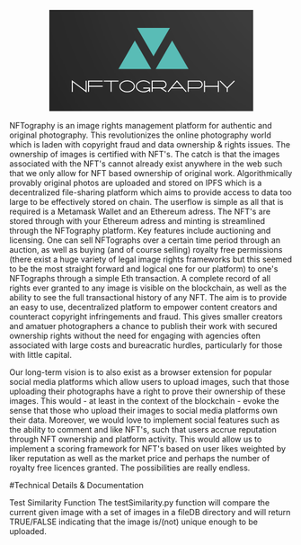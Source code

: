 <p align="center">
  <img src="logo.png" />
</p>

NFTography is an image rights management platform for authentic and original photography. This revolutionizes the online photography world which is laden with copyright fraud and data ownership & rights issues. The ownership of images is certified with NFT's. The catch is that the images associated with the NFT's cannot already exist anywhere in the web such that we only allow for NFT based ownership of original work. Algorithmically provably original photos are uploaded and stored on IPFS which is a decentralized file-sharing platform which aims to provide access to data too large to be effectively stored on chain. The userflow is simple as all that is required is a Metamask Wallet and an Ethereum adress. The NFT's are stored through with your Ethereum adress and minting is streamlined through the NFTography platform.  Key features include auctioning and licensing. One can sell NFTographs over a certain time period through an auction, as well as buying (and of course selling) royalty free permissions (there exist a huge variety of legal image rights frameworks but this seemed to be the most straight forward and logical one for our platform) to one's NFTographs through a simple Eth transaction. A complete record of all rights ever granted to any image is visible on the blockchain, as well as the ability to see the full transactional history of any NFT. The aim is to provide an easy to use, decentralized platform to empower content creators and counteract copyright infringements and fraud. This gives smaller creators and amatuer photographers a chance to publish their work with secured ownership rights without the need for engaging with agencies often associated with large costs and bureacratic hurdles, particularly for those with little capital.

Our long-term vision is to also exist as a browser extension for popular social media platforms which allow users to upload images, such that those uploading their photographs have a right to prove their ownership of these images. This would - at least in the context of the blockchain - evoke the sense that those who upload their images to social media platforms own their data. Moreover, we would love to implement social features such as the ability to comment and like NFT's, such that  users accrue reputation through NFT ownership and platform activity. This would allow us to implement a scoring framework for NFT's based on user likes weighted by liker reputation as well as the market price and perhaps the number of royalty free licences granted. The possibilities are really endless.

#Technical Details & Documentation


Test Similarity Function
The testSimilarity.py function will compare the current given image with a set of images in a fileDB directory and will return TRUE/FALSE indicating that the image is/(not) unique enough to be uploaded.
